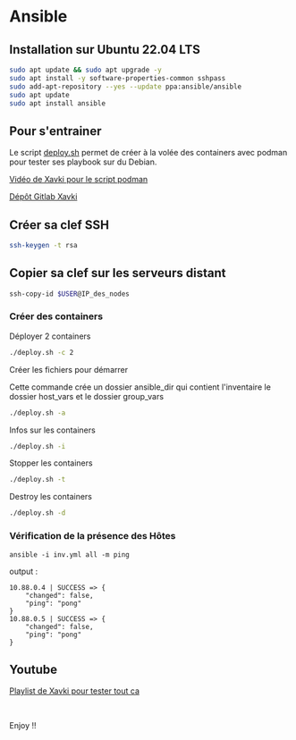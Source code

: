 # Ansible 

## Installation sur Ubuntu 22.04 LTS
```bash
sudo apt update && sudo apt upgrade -y
sudo apt install -y software-properties-common sshpass
sudo add-apt-repository --yes --update ppa:ansible/ansible
sudo apt update
sudo apt install ansible
```

## Pour s'entrainer
Le script [deploy.sh](Script/deploy-ansible.sh) permet de créer à la volée des containers avec podman pour tester ses playbook sur du Debian.

[Vidéo de Xavki pour le script podman](https://www.youtube.com/watch?v=Ia9nwOLernk&list=PLn6POgpklwWoCpLKOSw3mXCqbRocnhrh-&index=129)


[ Dépôt Gitlab Xavki](https://gitlab.com/xavki/presentation-ansible-fr/-/tree/master/14-plateforme-dev-docker)

## Créer sa clef SSH
```bash
ssh-keygen -t rsa
```

## Copier sa clef sur les serveurs distant
```bash
ssh-copy-id $USER@IP_des_nodes
```

### Créer des containers
Déployer 2 containers
```bash
./deploy.sh -c 2
```

Créer les fichiers pour démarrer

Cette commande crée un dossier ansible_dir qui contient l'inventaire le dossier host_vars et le dossier group_vars
```bash
./deploy.sh -a
```

Infos sur les containers
```bash
./deploy.sh -i
```

Stopper les containers
```bash
./deploy.sh -t
```

Destroy les containers
```bash
./deploy.sh -d
```

### Vérification de la présence des Hôtes
```
ansible -i inv.yml all -m ping   
```

output :
```
10.88.0.4 | SUCCESS => {
    "changed": false,
    "ping": "pong"
}
10.88.0.5 | SUCCESS => {
    "changed": false,
    "ping": "pong"
}
```

## Youtube
[Playlist de Xavki pour tester tout ca](https://www.youtube.com/playlist?list=PLn6POgpklwWoCpLKOSw3mXCqbRocnhrh-)

<br>

Enjoy !!